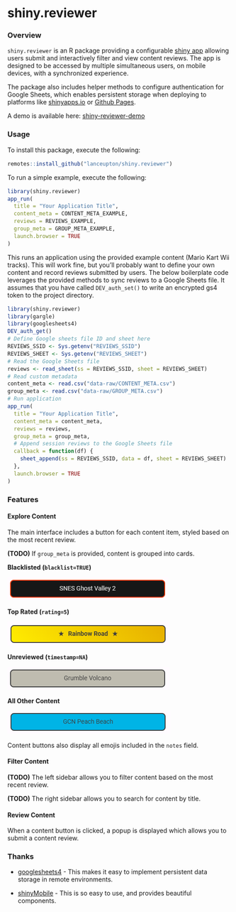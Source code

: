 shiny.reviewer
================

<!-- README.md is generated from README.Rmd. Please edit that file -->
<!-- badges: start -->
<!-- badges: end -->

### Overview

`shiny.reviewer` is an R package providing a configurable [shiny
app](https://shiny.posit.co/) allowing users submit and interactively
filter and view content reviews. The app is designed to be accessed by
multiple simultaneous users, on mobile devices, with a synchronized
experience.

The package also includes helper methods to configure authentication for
Google Sheets, which enables persistent storage when deploying to
platforms like [shinyapps.io](https://shinyapps.io) or [Github
Pages](https://pages.github.com/).

A demo is available here:
[shiny-reviewer-demo](https://lanceupton.shinyapps.io/shiny-reviewer-demo)

### Usage

To install this package, execute the following:

``` r
remotes::install_github("lanceupton/shiny.reviewer")
```

To run a simple example, execute the following:

``` r
library(shiny.reviewer)
app_run(
  title = "Your Application Title",
  content_meta = CONTENT_META_EXAMPLE,
  reviews = REVIEWS_EXAMPLE, 
  group_meta = GROUP_META_EXAMPLE,
  launch.browser = TRUE
)
```

This runs an application using the provided example content (Mario Kart
Wii tracks). This will work fine, but you’ll probably want to define
your own content and record reviews submitted by users. The below
boilerplate code leverages the provided methods to sync reviews to a
Google Sheets file. It assumes that you have called `DEV_auth_set()` to
write an encrypted gs4 token to the project directory.

``` r
library(shiny.reviewer)
library(gargle)
library(googlesheets4)
DEV_auth_get()
# Define Google sheets file ID and sheet here
REVIEWS_SSID <- Sys.getenv("REVIEWS_SSID")
REVIEWS_SHEET <- Sys.getenv("REVIEWS_SHEET")
# Read the Google Sheets file
reviews <- read_sheet(ss = REVIEWS_SSID, sheet = REVIEWS_SHEET)
# Read custom metadata
content_meta <- read.csv("data-raw/CONTENT_META.csv")
group_meta <- read.csv("data-raw/GROUP_META.csv")
# Run application
app_run(
  title = "Your Application Title",
  content_meta = content_meta,
  reviews = reviews, 
  group_meta = group_meta,
  # Append session reviews to the Google Sheets file
  callback = function(df) {
    sheet_append(ss = REVIEWS_SSID, data = df, sheet = REVIEWS_SHEET)
  },
  launch.browser = TRUE
)
```

### Features

#### Explore Content

The main interface includes a button for each content item, styled based
on the most recent review.

**(TODO)** If `group_meta` is provided, content is grouped into cards.

**Blacklisted (`blacklist=TRUE`)**

![](readme_files/content_blacklisted.png)

**Top Rated (`rating=5`)**

![](readme_files/content_5star.png)

**Unreviewed (`timestamp=NA`)**

![](readme_files/content_unreviewed.png)

**All Other Content**

![](readme_files/content_default.png)

Content buttons also display all emojis included in the `notes` field.

#### Filter Content

**(TODO)** The left sidebar allows you to filter content based on the
most recent review.

**(TODO)** The right sidebar allows you to search for content by title.

#### Review Content

When a content button is clicked, a popup is displayed which allows you
to submit a content review.

### Thanks

- [googlesheets4](https://googlesheets4.tidyverse.org/) - This makes it
  easy to implement persistent data storage in remote environments.

- [shinyMobile](https://rinterface.github.io/shinyMobile/) - This is so
  easy to use, and provides beautiful components.
